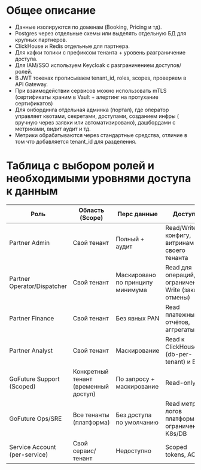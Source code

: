 # Общее описание

- Данные изолируются по доменам (Booking, Pricing и тд).
- Postgres через отдельные схемы или выделять отдельную БД для крупных партнеров.
- ClickHouse и Redis отдельные для партнера.
- Для кафки топики с префиксом тенанта + уровень разграничение доступа.
- Для IAM/SSO используем Keycloak с разграничением доступов/ролей.
- В JWT токенах прописываем tenant_id, roles, scopes, проверяем в API Gateway.
- При взаимодействии сервисов можно использовать mTLS (сертификаты храним в Vault + алертинг на протухание сертификатов)
- Для онбординга отдельная админка (портал), где оператор управляет квотами, секретами, доступами, созданием инфры (
  вручную через заявки или автоматизировано), дашбордами с метриками, видит аудит и тд.
- Метрики обрабатываются через стандартные средства, отличие в том что добавляется tenant_id для разделения.

# Таблица с выбором ролей и необходимыми уровнями доступа к данным

| Роль                          | Область (Scope)                      | Перс данные                      | Доступы                                                | Функционал                                                          | Интеграции/SSO                          |
|-------------------------------|--------------------------------------|----------------------------------|--------------------------------------------------------|---------------------------------------------------------------------|-----------------------------------------|
| Partner Admin                 | Свой тенант                          | Полный + аудит                   | Read/Write к конфигу, витринам своего тенанта          | Управление пользователями, фичфлаги, вебхуки, лимиты в рамках квоты | Федерация с их IdP, управление группами |
| Partner Operator/Dispatcher   | Свой тенант                          | Маскировано по принципу минимума | Read для операций, ограниченный Write (заказы, отмены) | Операционные панели, очереди, SLA                                   | SSO                                     |
| Partner Finance               | Свой тенант                          | Без явных PAN                    | Read платежных отчётов, аггрегаты                      | Экспорт отчётов                                                     | SSO                                     |
| Partner Analyst               | Свой тенант                          | Маскирование                     | Read к ClickHouse (db-per-tenant) и BI                 | Создание/просмотр дашбордов в своей папке                           | SSO                                     |
| GoFuture Support (Scoped)     | Конкретный тенант (временный доступ) | По запросу + маскирование        | Read-only                                              | Диагностика инцидентов                                              | SSO, Just-In-Time                       |
| GoFuture Ops/SRE              | Все тенанты (платформа)              | Без доступа по умолчанию         | Read метрик/логов платформы, ограниченные K8s/DB       | Провиженинг, DR/BAU                                                 | mTLS + break-glass процедура            |
| Service Account (per-service) | Свой сервис/тенант                   | Недоступно                       | Scoped tokens, ACL                                     | Pub/Sub Kafka, CRUD в своей БД                                      | mTLS + short-lived                      |
